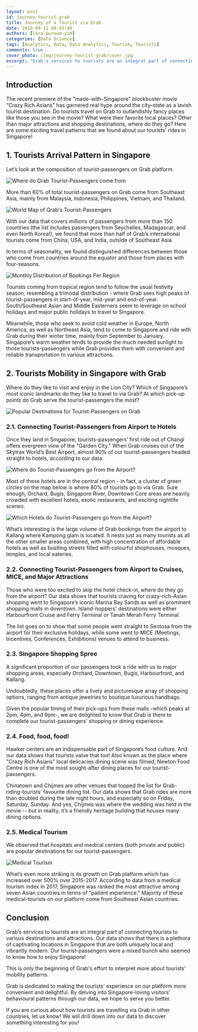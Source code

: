 ```yaml
---
layout: post
id: journey-tourist-grab
title: Journey of a Tourist via Grab
date: 2018-09-11 08:43:40
authors: [lara-pureum-yim]
categories: [Data Science]
tags: [Analytics, Data, Data Analytics, Tourism, Tourists]
comments: true
cover_photo: /img/journey-tourist-grab/cover.jpg
excerpt: "Grab's services to tourists are an integral part of connecting tourists to various destinations and attractions. Do tourists travel on Grab to outlandishly fancy places like those you see in the movie \"Crazy Rich Asians\"? What are their favorite local places? Did you know that Grab's data reveals that medical tourism is growing in Singapore? Here are some exciting travel patterns that we found about our tourists' Grab rides in Singapore!"
---
```


## Introduction

The recent premiere of the "made-with-Singapore" blockbuster movie “Crazy Rich Asians” has garnered real hype around the city-state as a lavish tourist destination. Do tourists travel on Grab to outlandishly fancy places like those you see in the movie? What were their favorite local places? Other than major attractions and shopping destinations, where do they go? Here are some exciting travel patterns that we found about our tourists’ rides in Singapore!

## 1. Tourists Arrival Pattern in Singapore

Let’s look at the composition of tourist-passengers on Grab platform. 

![Where do Grab Tourist-Passengers come from](/img/journey-tourist-grab/image_0.png)

More than 60% of total tourist-passengers on Grab come from Southeast Asia, mainly from Malaysia, Indonesia, Philippines, Vietnam, and Thailand. 

![World Map of Grab's Tourist-Passengers](/img/journey-tourist-grab/image_1.png)

With our data that covers millions of passengers from more than 150 countries (the list includes passengers from Seychelles, Madagascar, and even North Korea!), we found that more than half of Grab’s international tourists come from China, USA, and India, outside of Southeast Asia.

In terms of seasonality, we found distinguished differences between those who come from countries around the equator and those from places with four-seasons.

![Monthly Distribution of Bookings Per Region](/img/journey-tourist-grab/image_2.png)

Tourists coming from tropical region tend to follow the usual festivity season, resembling a trimodal distribution - where Grab sees high peaks of tourist-passengers in start-of-year, mid-year and end-of-year. South/Southeast Asian and Middle Easterners seem to leverage on school holidays and major public holidays to travel to Singapore. 

Meanwhile, those who seek to avoid cold weather in Europe, North America, as well as Northeast Asia, tend to come to Singapore and ride with Grab during their winter time, mainly from September to January. Singapore’s warm weather tends to provide the much needed sunlight to those tourists-passengers while Grab provides them with convenient and reliable transportation to various attractions.

## 2. Tourists Mobility in Singapore with Grab

Where do they like to visit and enjoy in the Lion City? Which of Singapore’s most iconic landmarks do they like to travel to via Grab? At which pick-up points do Grab serve the tourist-passengers the most?

![Popular Destinations for Tourist-Passengers on Grab](/img/journey-tourist-grab/image_3.png)

### 2.1. Connecting Tourist-Passengers from Airport to Hotels

Once they land in Singapore, tourists-passengers’ first ride out of Changi offers evergreen view of the "Garden City." When Grab cruises out of the Skytrax World’s Best Airport, almost 90% of our tourist-passengers headed straight to hotels, according to our data.

![Where do Tourist-Passengers go from the Airport?](/img/journey-tourist-grab/image_4.png)

Most of these hotels are in the central region - in fact, a cluster of green circles on the map below is where 80% of tourists go to via Grab. Sure enough, Orchard, Bugis, Singapore River, Downtown Core areas are heavily crowded with excellent hotels, exotic restaurants, and exciting nightlife scenes. 

![Which Hotels do Tourist-Passengers go from the Airport?](/img/journey-tourist-grab/image_5.png)

What’s interesting is the large volume of Grab bookings from the airport to Kallang where Kampong glam is located. It nests just as many tourists as all the other smaller areas combined, with high concentration of affordable hotels as well as bustling streets filled with colourful shophouses, mosques, temples, and local eateries.

### 2.2. Connecting Tourist-Passengers from Airport to Cruises, MICE, and Major Attractions

Those who were too excited to skip the hotel check-in, where do they go from the airport? Our data shows that tourists craving for crazy-rich-Asian shopping went to Singapore’s iconic Marina Bay Sands as well as prominent shopping malls in downtown. Island-hoppers’ destinations were either Harbourfront Cruise and Ferry Terminal or Tanah Merah Ferry Terminal. 

The list goes on to show that some people went straight to Sentosa from the airport for their exclusive holidays, while some went to MICE (Meetings, Incentives, Conferences, Exhibitions) venues to attend to business.

### 2.3. Singapore Shopping Spree

A significant proportion of our passengers took a ride with us to major shopping areas, especially Orchard, Downtown, Bugis, Harbourfront, and Kallang. 

Undoubtedly, these places offer a lively and picturesque array of shopping options, ranging from antique jewelries to boutique luxurious handbags.

Given the popular timing of their pick-ups from these malls -which peaks at 2pm, 4pm, and 9pm-, we are delighted to know that Grab is there to complete our tourist-passengers’ shopping or dining experience.

### 2.4. Food, food, food!

Hawker centers are an indispensable part of Singapore’s food culture. And our data shows that tourists value that too! Also known as the place where "Crazy Rich Asians" local delicacies dining scene was filmed, Newton Food Centre is one of the most sought-after dining places for our tourist-passengers. 

Chinatown and Chijmes are other venues that topped the list for Grab-riding-tourists’ favourite dining list. Our data shows that Grab rides are more than doubled during the late night hours, and especially so on Friday, Saturday, Sunday. And yes, Chijmes was where the wedding was held in the movie -- but in reality, it’s a friendly heritage building that houses many dining options.

### 2.5. Medical Tourism

We observed that hospitals and medical centers (both private and public) are popular destinations for our tourist-passengers. 

![Medical Tourism](/img/journey-tourist-grab/image_6.png)

What’s even more striking is its growth on Grab platform which has increased over 500% over 2015-2017. According to data from a medical tourism index in 2017, Singapore was ranked the most attractive among seven Asian countries in terms of "patient experience."  Majority of these medical-tourists on our platform come from Southeast Asian countries.

## Conclusion

Grab’s services to tourists are an integral part of connecting tourists to various destinations and attractions. Our data shows that there is a plethora of captivating locations in Singapore that are both uniquely local and vibrantly modern. Our tourist-passengers were a mixed bunch who seemed to know how to enjoy Singapore!

This is only the beginning of Grab's effort to interpret more about tourists’ mobility patterns.

Grab is dedicated to making the tourists' experience on our platform more convenient and delightful. By delving into Singapore-loving visitors’ behavioural patterns through our data, we hope to serve you better.

If you are curious about how tourists are travelling via Grab in other countries, let us know! We will drill down into our data to discover something interesting for you!

